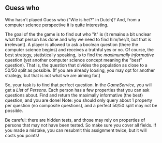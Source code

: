 ## Guess who

Who hasn't played Guess who ("Wie is het?" in Dutch)? And, from a computer science
perspective it is quite interesting.

The goal of the the game is to find out who "it" is (it remains a bit unclear what
that person has done and why we need to find him/her/it, but that is irrelevant).
A player is allowed to ask a boolean question (there the computer science begins)
and receives a truthful yes or no. Of course, the best strategy, statistically 
speaking, is to find the _maximumally informative_ question (yet another computer science concept meaning the "best" question). That is, the question that divides the population as close to a 50/50 split as possible. (If you are already loosing, you may opt for another strategy, but that is not what we are aiming for.)

So, your task is to find that perfect question. In the _GameService_, you will 
get a _List_ of _Persons_. Each person has a few properties that you can ask
questions about. Find and return the maximally informative (the best) question, 
and you are done! Note: you should only query about 1 property per question (no composite questions), and a perfect 50/50 split may not be possible. 

Be careful: there are hidden tests, and those may rely on properties of persons 
that may not have been tested. So make sure you cover all fields. If you made a
mistake, you can resubmit this assignment twice, but it will costs you points!
 

